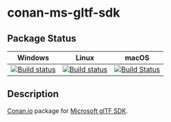 # conan-ms-gltf-sdk

## Package Status

| Windows | Linux | macOS |
|:-------:|:-----:|:-----:|
|[![Build status](https://ci.appveyor.com/api/projects/status/brvm4h57vmfm9mua/branch/testing%2F1.9.5.0?svg=true)](https://ci.appveyor.com/project/SpaceIm/conan-ms-gltf-sdk)|[![Build status](https://github.com/SpaceIm/conan-ms-gltf-sdk/workflows/.github/workflows/conan.yml/badge.svg?branch=testing%2F1.9.5.0)](https://github.com/SpaceIm/conan-ms-gltf-sdk/actions?query=branch%3Atesting%2F1.9.5.0)|[![Build Status](https://travis-ci.com/SpaceIm/conan-ms-gltf-sdk.svg?branch=testing%2F1.9.5.0)](https://travis-ci.com/SpaceIm/conan-ms-gltf-sdk)|

## Description

[Conan.io](https://conan.io) package for [Microsoft glTF SDK](https://github.com/microsoft/glTF-SDK).
